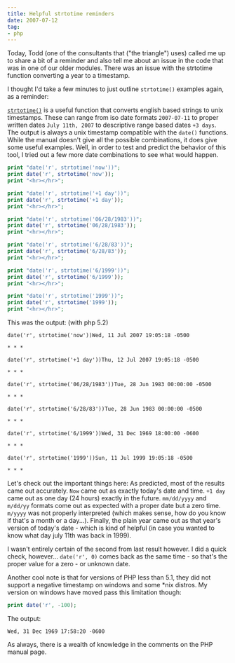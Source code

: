 ```yaml
---
title: Helpful strtotime reminders
date: 2007-07-12
tag:
- php
---
```

Today, Todd (one of the consultants that ("the triangle") uses) called me up to share a bit of a reminder and also tell me about an issue in the code that was in one of our older modules.  There was an issue with the strtotime function converting a year to a timestamp.

<!--more-->

I thought I'd take a few minutes to just outline `strtotime()` examples again, as a reminder:

[`strtotime()`](http://us.php.net/strtotime) is a useful function that converts english based strings to unix timestamps.  These can range from iso date formats `2007-07-11` to proper written dates `July 11th, 2007` to descriptive range based dates `+3 days`. The output is always a unix timestamp compatible with the `date()` functions.  While the manual doesn't give all the possible combinations, it does give some useful examples.  Well, in order to test and predict the behavior of this tool, I tried out a few more date combinations to see what would happen.

```php
print "date('r', strtotime('now'))";
print date('r', strtotime('now'));
print "<hr></hr>";

print "date('r', strtotime('+1 day'))";
print date('r', strtotime('+1 day'));
print "<hr></hr>";

print "date('r', strtotime('06/28/1983'))";
print date('r', strtotime('06/28/1983'));
print "<hr></hr>";

print "date('r', strtotime('6/28/83'))";
print date('r', strtotime('6/28/83'));
print "<hr></hr>";

print "date('r', strtotime('6/1999'))";
print date('r', strtotime('6/1999'));
print "<hr></hr>";

print "date('r', strtotime('1999'))";
print date('r', strtotime('1999'));
print "<hr></hr>";
```

This was the output: (with php 5.2)

    date('r', strtotime('now'))Wed, 11 Jul 2007 19:05:18 -0500
    
    * * *
    
    date('r', strtotime('+1 day'))Thu, 12 Jul 2007 19:05:18 -0500
    
    * * *
    
    date('r', strtotime('06/28/1983'))Tue, 28 Jun 1983 00:00:00 -0500
    
    * * *
    
    date('r', strtotime('6/28/83'))Tue, 28 Jun 1983 00:00:00 -0500
    
    * * *
    
    date('r', strtotime('6/1999'))Wed, 31 Dec 1969 18:00:00 -0600
    
    * * *
    
    date('r', strtotime('1999'))Sun, 11 Jul 1999 19:05:18 -0500
    
    * * *

Let's check out the important things here: As predicted, most of the results came out accurately.  `Now` came out as exactly today's date and time.  `+1 day` came out as one day (24 hours) exactly in the future.  `mm/dd/yyyy` and `m/dd/yy` formats come out as expected with a proper date but a zero time.  `m/yyyy` was not properly interpreted (which makes sense, how do you know if that's a month or a day...).  Finally, the plain year came out as that year's version of today's date - which is kind of helpful (in case you wanted to know what day july 11th was back in 1999).

I wasn't entirely certain of the second from last result however.  I did a quick check, however... `date('r', 0)` comes back as the same time - so that's the proper value for a zero - or unknown date.

Another cool note is that for versions of PHP less than 5.1, they did not support a negative timestamp on windows and some *nix distros.  My version on windows have moved pass this limitation though:

```php
print date('r', -100);
```

The output:

    Wed, 31 Dec 1969 17:58:20 -0600

As always, there is a wealth of knowledge in the comments on the PHP manual page.
